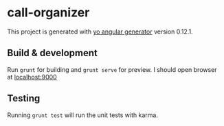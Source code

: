 # call-organizer

This project is generated with [yo angular generator](https://github.com/yeoman/generator-angular)
version 0.12.1.

## Build & development

Run `grunt` for building and `grunt serve` for preview. I should open browser at [localhost:9000](http://localhost:9000/#/)

## Testing

Running `grunt test` will run the unit tests with karma.
